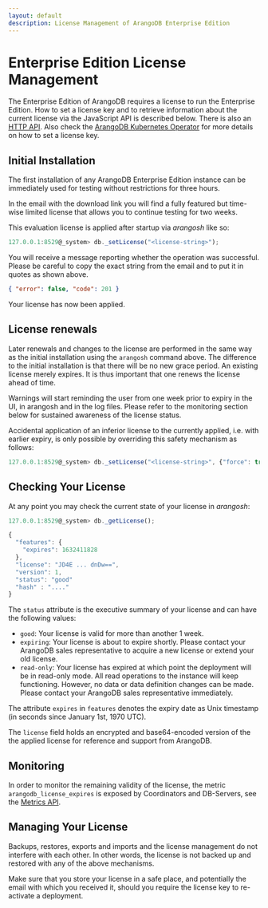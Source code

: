 ```yaml
---
layout: default
description: License Management of ArangoDB Enterprise Edition
---
```

# Enterprise Edition License Management

The Enterprise Edition of ArangoDB requires a license to run the
Enterprise Edition. How to set a license key and to retrieve
information about the current license via the JavaScript API is described below.
There is also an [HTTP API](http/license.html). 
Also check the [ArangoDB Kubernetes Operator](deployment-kubernetes-usage.html)
for more details on how to set a license key.

## Initial Installation

The first installation of any ArangoDB Enterprise Edition instance can be
immediately used for testing without restrictions for three hours.

In the email with the download link you will find a fully featured but
time-wise limited license that allows you to continue testing for two weeks.

This evaluation license is applied after startup via _arangosh_ like so:

```js
127.0.0.1:8529@_system> db._setLicense("<license-string>");
```

You will receive a message reporting whether the operation was successful.
Please be careful to copy the exact string from the email and to put it in
quotes as shown above.

```json
{ "error": false, "code": 201 }
```

Your license has now been applied.

## License renewals

Later renewals and changes to the license are performed in the
same way as the initial installation using the `arangosh` command above.
The difference to the initial installation is that there will be no new
grace period. An existing license merely expires. It is thus important
that one renews the license ahead of time.

Warnings will start reminding the user from one week prior to
expiry in the UI, in arangosh and in the log files. Please refer to the
monitoring section below for sustained awareness of the license status.

Accidental application of an inferior license to the currently applied,
i.e. with earlier expiry, is only possible by overriding
this safety mechanism as follows:

```js
127.0.0.1:8529@_system> db._setLicense("<license-string>", {"force": true});
```

## Checking Your License

At any point you may check the current state of your license in _arangosh_:

```js
127.0.0.1:8529@_system> db._getLicense();
```

```js
{
  "features": {
    "expires": 1632411828
  },
  "license": "JD4E ... dnDw==",
  "version": 1,
  "status": "good"
  "hash" : "...."
}
```

The `status` attribute is the executive summary of your license and
can have the following values:

- `good`: Your license is valid for more than another 1 week.
- `expiring`: Your license is about to expire shortly. Please contact
  your ArangoDB sales representative to acquire a new license or
  extend your old license.
- `read-only`: Your license has expired at which
  point the deployment will be in read-only mode. All read operations to the
  instance will keep functioning. However, no data or data definition changes
  can be made. Please contact your ArangoDB sales representative immediately.

The attribute `expires` in `features` denotes the expiry date as Unix timestamp
(in seconds since January 1st, 1970 UTC).

The `license` field holds an encrypted and base64-encoded version of the the
applied license for reference and support from ArangoDB.

## Monitoring

In order to monitor the remaining validity of the license, the metric
`arangodb_license_expires` is exposed by Coordinators and DB-Servers, see the
[Metrics API](http/administration-and-monitoring-metrics.html).

## Managing Your License

Backups, restores, exports and imports and the license management do not
interfere with each other. In other words, the license is not backed up
and restored with any of the above mechanisms.

Make sure that you store your license in a safe place, and potentially the
email with which you received it, should you require the license key to
re-activate a deployment.
